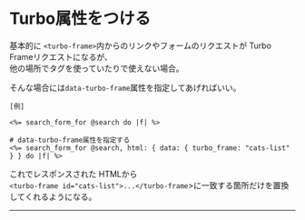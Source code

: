 # Turbo属性をつける
基本的に `<turbo-frame>`内からのリンクやフォームのリクエストが Turbo Frameリクエストになるが、  
他の場所でタグを使っていたりで使えない場合。

そんな場合には`data-turbo-frame`属性を指定してあげればいい。
~~~
[例]

<%= search_form_for @search do |f| %>

# data-turbo-frame属性を指定する
<%= search_form_for @search, html: { data: { turbo_frame: "cats-list" } } do |f| %>
~~~
これでレスポンスされた HTMLから  
`<turbo-frame id="cats-list">...</turbo-frame`>に一致する箇所だけを置換してくれるようになる。
***
